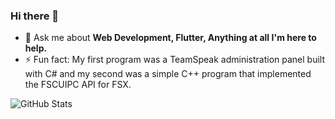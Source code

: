 ### Hi there 👋

- 💬 Ask me about **Web Development, Flutter, Anything at all I'm here to help.**
- ⚡ Fun fact: My first program was a TeamSpeak administration panel built with C# and my second was a simple C++ program that implemented the FSCUIPC API for FSX.

![GitHub Stats](https://github-readme-stats.vercel.app/api/?username=g33kidd&show_icons=true&title_color=fff&icon_color=79ff97&text_color=9f9f9f&bg_color=151515)
